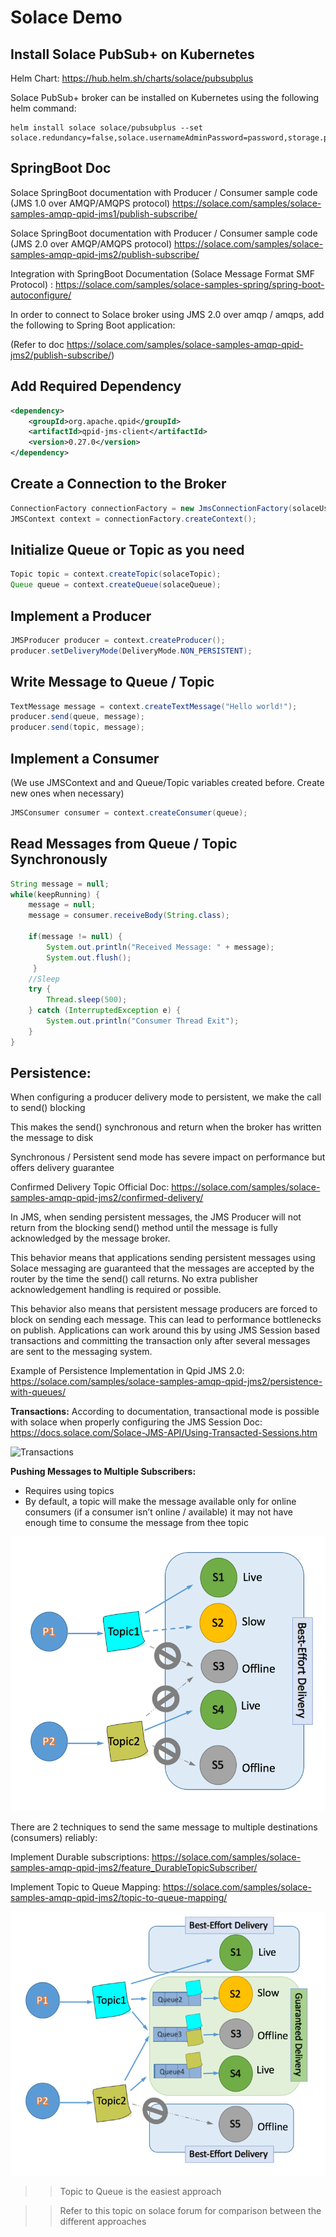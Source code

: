 # Solace Demo

## Install Solace PubSub+ on Kubernetes

Helm Chart: https://hub.helm.sh/charts/solace/pubsubplus

Solace PubSub+ broker can be installed on Kubernetes using the following helm command:

~~~
helm install solace solace/pubsubplus --set solace.redundancy=false,solace.usernameAdminPassword=password,storage.persistent=false
~~~

## SpringBoot Doc

Solace SpringBoot documentation with Producer / Consumer sample code (JMS 1.0 over AMQP/AMQPS protocol)
https://solace.com/samples/solace-samples-amqp-qpid-jms1/publish-subscribe/

Solace SpringBoot documentation with Producer / Consumer sample code (JMS 2.0 over AMQP/AMQPS protocol)
https://solace.com/samples/solace-samples-amqp-qpid-jms2/publish-subscribe/

Integration with SpringBoot Documentation (Solace Message Format SMF Protocol) :
https://solace.com/samples/solace-samples-spring/spring-boot-autoconfigure/

In order to connect to Solace broker using JMS 2.0 over amqp / amqps, add the following to Spring Boot application:

(Refer to doc https://solace.com/samples/solace-samples-amqp-qpid-jms2/publish-subscribe/)

## Add Required Dependency
~~~xml
<dependency>
	<groupId>org.apache.qpid</groupId>
	<artifactId>qpid-jms-client</artifactId>
	<version>0.27.0</version>
</dependency>
~~~

## Create a Connection to the Broker

~~~java
ConnectionFactory connectionFactory = new JmsConnectionFactory(solaceUsername, solacePassword, solaceHost);
JMSContext context = connectionFactory.createContext();
~~~

## Initialize Queue or Topic as you need

~~~java
Topic topic = context.createTopic(solaceTopic);
Queue queue = context.createQueue(solaceQueue);
~~~

## Implement a Producer

~~~java
JMSProducer producer = context.createProducer();
producer.setDeliveryMode(DeliveryMode.NON_PERSISTENT);
~~~

## Write Message to Queue / Topic

~~~java
TextMessage message = context.createTextMessage("Hello world!");
producer.send(queue, message);
producer.send(topic, message);
~~~

## Implement a Consumer

(We use JMSContext and and Queue/Topic variables created before. Create new ones when necessary)

~~~java
JMSConsumer consumer = context.createConsumer(queue);
~~~

## Read Messages from Queue / Topic Synchronously

~~~java
String message = null;
while(keepRunning) {
	message = null;
	message = consumer.receiveBody(String.class);
					 
	if(message != null) {
	 	System.out.println("Received Message: " + message);
	 	System.out.flush();
	 } 
	//Sleep
	try {
		Thread.sleep(500);
	} catch (InterruptedException e) {
		System.out.println("Consumer Thread Exit");
	}
}
~~~

## Persistence:
When configuring a producer delivery mode to persistent, we make the call to send() blocking

This makes the send() synchronous and return when the broker has written the message to disk

Synchronous / Persistent send mode has severe impact on performance but offers delivery guarantee

Confirmed Delivery Topic Official Doc:
https://solace.com/samples/solace-samples-amqp-qpid-jms2/confirmed-delivery/

In JMS, when sending persistent messages, the JMS Producer will not return from the blocking send() method until the message is fully acknowledged by the message broker.

This behavior means that applications sending persistent messages using Solace messaging are guaranteed that the messages are accepted by the router by the time the send() call returns. No extra publisher acknowledgement handling is required or possible.

This behavior also means that persistent message producers are forced to block on sending each message. This can lead to performance bottlenecks on publish. Applications can work around this by using JMS Session based transactions and committing the transaction only after several messages are sent to the messaging system. 

Example of Persistence Implementation in Qpid JMS 2.0:
https://solace.com/samples/solace-samples-amqp-qpid-jms2/persistence-with-queues/

**Transactions:**
According to documentation, transactional mode is possible with solace when properly configuring the JMS Session
Doc: https://docs.solace.com/Solace-JMS-API/Using-Transacted-Sessions.htm

![Transactions](img/transactions_basic.png)

**Pushing Messages to Multiple Subscribers:**
* Requires using topics
* By default, a topic will make the message available only for online consumers (if a consumer isn’t online / available) it may not have enough time to consume the message from thee topic

![Best Effort Delivery](img/f6fe3980-2522-49cf-b433-68546ce9e7d3.png)

There are 2 techniques to send the same message to multiple destinations (consumers) reliably:

Implement Durable subscriptions:
https://solace.com/samples/solace-samples-amqp-qpid-jms2/feature_DurableTopicSubscriber/

Implement Topic to Queue Mapping:
https://solace.com/samples/solace-samples-amqp-qpid-jms2/topic-to-queue-mapping/

![Best Effort vs Guaranteed Delivery](img/e85aa12c-d911-4bc7-b9d7-a2b0a40f1aca.png)

>> Topic to Queue is the easiest approach

>> Refer to this topic on solace forum for comparison between the different approaches
